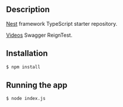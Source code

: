## Description

[Nest](https://github.com/nestjs/nest) framework TypeScript starter repository.

[Videos](https://app.swaggerhub.com/apis-docs/ronnieljf5/reign-test/1.0.0) Swagger ReignTest.

## Installation

```bash
$ npm install
```

## Running the app

```bash
$ node index.js
```

